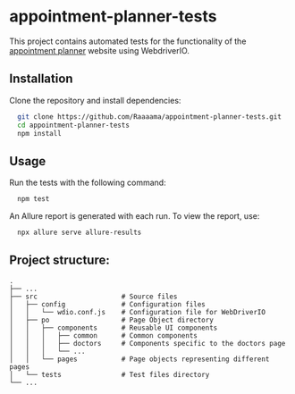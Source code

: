 # appointment-planner-tests

This project contains automated tests for the functionality of the [appointment planner](https://ej2.syncfusion.com/showcase/angular/appointmentplanner/) website using WebdriverIO.

## Installation

Clone the repository and install dependencies:

```bash
  git clone https://github.com/Raaaama/appointment-planner-tests.git
  cd appointment-planner-tests
  npm install
```

## Usage

Run the tests with the following command:

```bash
  npm test
```

An Allure report is generated with each run. To view the report, use:

```bash
  npx allure serve allure-results
```

## Project structure:

```
.
├── ...
├── src                     # Source files
│   ├── config              # Configuration files
│   │   └── wdio.conf.js    # Configuration file for WebDriverIO
│   ├── po                  # Page Object directory
│   │   ├── components      # Reusable UI components
│   │   │   ├── common      # Common components
│   │   │   ├── doctors     # Components specific to the doctors page
│   │   │   └── ...
│   │   └── pages           # Page objects representing different pages
│   └── tests               # Test files directory
└── ...

```
